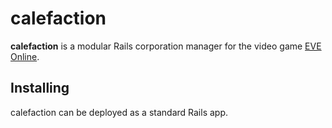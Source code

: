 calefaction
===========

__calefaction__ is a modular Rails corporation manager for the video game
[EVE Online](http://www.eveonline.com/).

Installing
----------

calefaction can be deployed as a standard Rails app.

